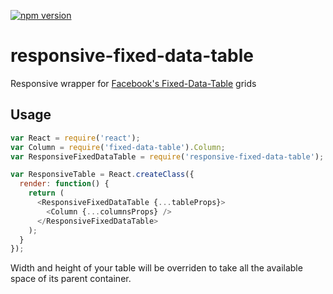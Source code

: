 [![npm version](https://badge.fury.io/js/responsive-fixed-data-table.svg)](http://badge.fury.io/js/responsive-fixed-data-table)
# responsive-fixed-data-table
Responsive wrapper for [Facebook's Fixed-Data-Table](https://github.com/facebook/fixed-data-table) grids

## Usage
```js
var React = require('react');
var Column = require('fixed-data-table').Column;
var ResponsiveFixedDataTable = require('responsive-fixed-data-table');

var ResponsiveTable = React.createClass({
  render: function() {
    return (
      <ResponsiveFixedDataTable {...tableProps}>
        <Column {...columnsProps} />
      </ResponsiveFixedDataTable>
    );
  }
});


```

Width and height of your table will be overriden to take all the available space of its parent container.
